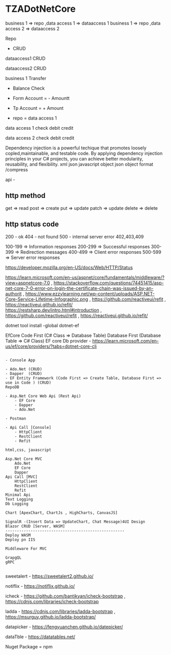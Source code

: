# TZADotNetCore

business 1 => repo ,data access 1 => dataaccess 1
business 1 => repo ,data access 2 => dataaccess 2

Repo
- CRUD

dataaccess1
CRUD

dataaccess2
CRUD

business 1
Transfer
- Balance Check
- Form Account = - Amountt
- Tp Account = + Amount

- repo = data access 1

data access 1
check
debit
credit

data access 2
check
debit
credit


Dependency injection is a powerful techique that promotes loosely copled,maintainable, and testable code. By applying dependency injection principles in your C# projects, you can achieve better modularity, reusability, and flexibility.
xml
json
javascript object
json object
format /compress

api	-

http method
---------------------
get		=> read
post	=> create
put		=> update
patch	=> update
delete	=> delete

http status code
---------------------
200 - ok
404 - not found
500 - internal server error
402,403,409

100-199		=> Information responses
200-299		=> Successful responses
300-399		=> Redirection messages
400-499		=> Client error responses
500-599		=> Server error responses

https://developer.mozilla.org/en-US/docs/Web/HTTP/Status


https://learn.microsoft.com/en-us/aspnet/core/fundamentals/middleware/?view=aspnetcore-7.0 ,
https://stackoverflow.com/questions/74451415/asp-net-core-7-0-error-on-login-the-certificate-chain-was-issued-by-an-authorit ,
https://www.ezzylearning.net/wp-content/uploads/ASP.NET-Core-Service-Lifetime-Infographic.png ,
https://github.com/reactiveui/refit , https://reactiveui.github.io/refit/
https://restsharp.dev/intro.html#introduction , https://github.com/reactiveui/refit , https://reactiveui.github.io/refit/


dotnet tool install -global dotnet-ef

EfCore
Code First (C# Class => Database Table)
Database First (Database Table => C# Class)
EF core Db provider - https://learn.microsoft.com/en-us/ef/core/providers/?tabs=dotnet-core-cli

````

- Console App

- Ado.Net (CRUD)
- Dapper  (CRUD)
- EF Entity Framework (Code First => Create Table, Database First => use in Code ) (CRUD)
RepoDB

- Asp.Net Core Web Api (Rest Api) 
	- EF Core
	- Dapper 
	- Ado.Net

- Postman

- Api Call [Console]
	- HttpClient
	- RestClient
	- Refit

html,css, javascript

Asp.Net Core MVC
	Ado.Net
	EF Core
	Dapper 
Api Call [MVC]
	HttpClient
	RestClient
	Refit
Minimal Api
Text Logging 
Db Logging

Chart [ApexChart, ChartJs , HighCharts, CanvasJS]

SignalR -(Insert Data => UpdateChart, Chat Message)4UI Design 
Blazor CRUD [Server, WASM]
----------------------------------------------------
Deploy WASM
Deploy pn IIS

Middleware For MVC

GrapgQL
gRPC


````

sweetalert - https://sweetalert2.github.io/

notiflix - https://notiflix.github.io/

icheck - https://github.com/bantikyan/icheck-bootstrap  , https://cdnjs.com/libraries/icheck-bootstrap

ladda - https://cdnjs.com/libraries/ladda-bootstrap , https://msurguy.github.io/ladda-bootstrap/

datapicker - https://fengyuanchen.github.io/datepicker/

dataTble - https://datatables.net/


Nuget Package = npm





